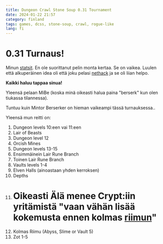 ```yaml
---
title: Dungeon Crawl Stone Soup 0.31 Tournament
date: 2024-01-22 21:57
category: finland
tags: games, dcss, stone-soup, crawl, rogue-like
lang: fi
---
```


0.31 Turnaus!
===

Minun [statsit](https://crawl.develz.org/tournament/0.31/players/martbhell.html). 
En ole suorittanut pelin monta kertaa. Se on vaikea. Luulen että alkuperäinen idea oli että joku pelasi [nethack](https://www.nethack.org/) ja se oli liian helpo.

**Kaikki haluu tappaa sinua!**

Yleensä pelaan MiBe (koska minä oikeasti halua paina "berserk" kun olen tiukassa tilannessa).

Tuntuu kuin Mintor Berserker on hieman vaikeampi tässä turnauksessa..

Yleensä mun reitti on:

1.  Dungeon levels 10:een vai 11:een
1.  Lair of Beasts
1.  Dungeon level 12
1.  Orcish Mines
1.  Dungeon levels 13-15
1.  Ensimmäinein Lair Rune Branch
1.  Toinen Lair Rune Branch
1.  Vaults levels 1-4
1.  Elven Halls (ainoastaan yhden kerroksen)
1.  Depths
1.  # Oikeasti Älä menee Crypt:iin yritämistä "vaan vähän lisää kokemusta ennen kolmas [riimun](http://crawl.chaosforge.org/Rune)"
1.  Kolmas Riimu (Abyss, Slime or Vault 5)
1.  Zot 1-5
